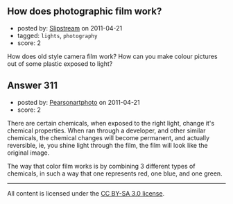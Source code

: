 ## How does photographic film work?

- posted by: [Slipstream](https://stackexchange.com/users/-1/39-slipstream) on 2011-04-21
- tagged: `lights`, `photography`
- score: 2

How does old style camera film work? How can you make colour pictures out of some plastic exposed to light?


## Answer 311

- posted by: [Pearsonartphoto](https://stackexchange.com/users/-1/67-pearsonartphoto) on 2011-04-21
- score: 2

There are certain chemicals, when exposed to the right light, change it's chemical properties. When ran through a developer, and other similar chemicals, the chemical changes will become permanent, and actually reversible, ie, you shine light through the film, the film will look like the original image.

The way that color film works is by combining 3 different types of chemicals, in such a way that one represents red, one blue, and one green.



---

All content is licensed under the [CC BY-SA 3.0 license](https://creativecommons.org/licenses/by-sa/3.0/).

